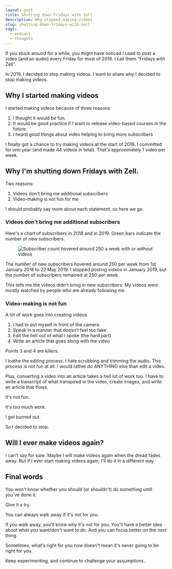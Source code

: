 ```yaml
---
layout: post
title: Shutting down Fridays with Zell
description: Why stopped making videos
slug: shutting-down-fridays-with-zell
tags:
  - podcast
  - thoughts
---
```


If you stuck around for a while, you might have noticed I used to post a video (and an audio) every Friday for most of 2018. I call them "Fridays with Zell". 

In 2019, I decided to stop making videos. I want to share why I decided to stop making videos. 

<!-- more -->

## Why I started making videos

I started making videos because of three reasons: 

1. I thought it would be fun. 
2. It would be good practice if I want to release video-based courses in the future. 
3. I heard good things about video helping to bring more subscribers

I finally got a chance to try making videos at the start of 2018. I committed for one year (and made 44 videos in total). That's approximately 1 video per week. 

## Why I'm shutting down Fridays with Zell.

Two reasons: 

1. Videos don't bring me additional subscribers
2. Video-making is not fun for me

I should probably say more about each statement, so here we go.

### Videos don't bring me additional subscribers

Here's a chart of subscribers in 2018 and in 2019. 
Green bars indicate the number of new subscribers. 

<figure><img src="/images/2019/shutting-fridays-with-zell/subs.png" alt="Subscriber count hovered around 250 a week with or without videos"></figure>

The number of new subscribers hovered around 250 per week from 1st January 2018 to 22 May 2019. I stopped posting videos in January 2019, but the number of subscribers remained at 250 per week. 

This tells me the videos didn't bring in new subscribers. My videos were mostly watched by people who are already following me. 

### Video-making is not fun

A lot of work goes into creating videos. 

1. I had to put myself in front of the camera
2. Speak in a manner that doesn't feel too fake 
3. Edit the hell out of what I spoke (the hard part) 
4. Write an article that goes along with the video 

Points 3 and 4 are killers. 

I loathe the editing process. I hate scrubbing and trimming the audio. This process is not fun at all. I would rather do ANYTHING else than edit a video. 

Plus, converting a video into an article takes a hell lot of work too. I have to write a transcript of what transpired in the video, create images, and write an article that flows.

It's not fun. 

It's too much work. 

I got burned out. 

So I decided to stop. 

## Will I ever make videos again?
  
I can't say for sure. Maybe I will make videos again when the dread fades away. But if I ever start making videos again, I'll do it in a different way. 

## Final words

You won't know whether you should (or shouldn't) do something until you've done it. 

Give it a try. 

You can always walk away if it's not for you. 

If you walk away, you'll know why it's not for you. You'll have a better idea about what you want/don't want to do. And you can focus better on the next thing. 

Sometimes, what's right for you now doesn't mean it's never going to be right for you. 

Keep experimenting, and continue to challenge your assumptions. 